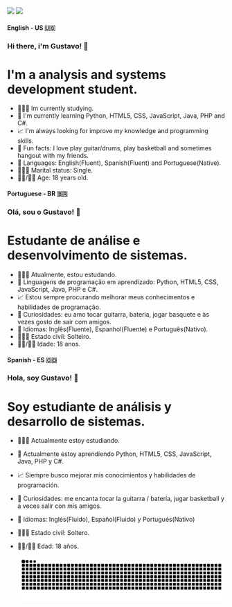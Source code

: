 <div>
    <img height="180em" src="https://github-readme-stats.vercel.app/api?username=Gustavo2022003&show_icons=true&theme=tokyonight&include_all_commits=true&count_private-true">
    <img height="150em" src="https://github-readme-stats.vercel.app/api/top-langs/?username=Gustavo2022003&layout=compact&langs_count=16&theme=tokyonight">
</div>

#### English - US 🇺🇸

### Hi there, i'm Gustavo! 👋

# I'm a analysis and systems development student.
- 👨🏻‍💻 Im currently studying.
- 🌱 I'm currently learning Python, HTML5, CSS, JavaScript, Java, PHP and C#.
- 📈 I'm always looking for improve my knowledge and programming skills.
- 💎 Fun facts: I love play guitar/drums, play basketball and sometimes hangout with my friends.
- 📖 Languages: English(Fluent), Spanish(Fluent) and Portuguese(Native).
- 🙎🏻‍♂️ Marital status: Single.
- 👶🏼/👴🏻 Age: 18 years old.

#### Portuguese - BR 🇧🇷

### Olá, sou o Gustavo! 👋

# Estudante de análise e desenvolvimento de sistemas.
- 👨🏻‍💻 Atualmente, estou estudando.
- 🌱 Linguagens de programação em aprendizado: Python, HTML5, CSS, JavaScript, Java, PHP e C#.
- 📈 Estou sempre procurando melhorar meus conhecimentos e habilidades de programação.
- 💎 Curiosidades: eu amo tocar guitarra, bateria, jogar basquete e às vezes gosto de sair com amigos.
- 📖 Idiomas: Inglês(Fluente), Espanhol(Fluente) e Português(Nativo).
- 🙎🏻‍♂️ Estado civil: Solteiro.
- 👶🏼/👴🏻 Idade: 18 anos.

#### Spanish - ES 🇨🇴

### Hola, soy Gustavo! 👋

# Soy estudiante de análisis y desarrollo de sistemas.
- 👨🏻‍💻 Actualmente estoy estudiando.
- 🌱 Actualmente estoy aprendiendo Python, HTML5, CSS, JavaScript, Java, PHP y C#.
- 📈 Siempre busco mejorar mis conocimientos y habilidades de programación.
- 💎 Curiosidades: me encanta tocar la guitarra / batería, jugar basketball y a veces salir con mis amigos.
- 📖 Idiomas: Inglés(Fluido), Español(Fluido) y Portugués(Nativo)
- 🙎🏻‍♂️ Estado civil: Soltero.
- 👶🏼/👴🏻 Edad: 18 años.


  ![Snake animation](https://github.com/Gustavo2022003/Gustavo2022003/blob/output/github-contribution-grid-snake.svg)